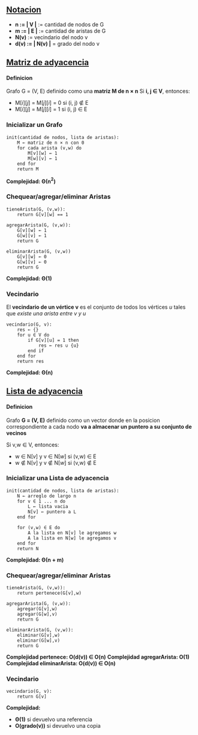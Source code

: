 ## <u>Notacion</u>
- **n := | V |** := cantidad de nodos de G
- **m := | E |** := cantidad de aristas de G
- **N(v)** := vecindario del nodo v
- **d(v) := | N(v) |** = grado del nodo v
## <u>Matriz de adyacencia</u>
#### Definicion
Grafo G = (V, E) definido como una **matriz M de n × n**
Si **i, j ∈ V**, entonces:
- M$[i][j]$ = M$[j][i]$ = $0$ si (i, j) $\notin$ E
- M$[i][j]$ = M$[j][i]$ = $1$ si (i, j) $\in$ E
### Inicializar un Grafo
```
init(cantidad de nodos, lista de aristas):
	M ← matriz de n × n con 0
	for cada arista (v,w) do
		M[v][w] ← 1
		M[w][v] ← 1
	end for
	return M
```
**Complejidad: Θ(n$^2$)**

### Chequear/agregar/eliminar Aristas
```
tieneArista(G, (v,w)):
	return G[v][w] == 1

agregarArista(G, (v,w)):
	G[v][w] ← 1
	G[w][v] ← 1
	return G
	
eliminarArista(G, (v,w))
	G[v][w] ← 0
	G[w][v] ← 0
	return G
```
**Complejidad: Θ(1)**
### Vecindario
El **vecindario de un vértice v** es el conjunto de todos los vértices _u_ tales que _existe una arista entre v y u_
```
vecindario(G, v):
	res ← {}
	for u ∈ V do
		if G[v][u] = 1 then
			res ← res ∪ {u}
		end if
	end for
	return res
```
**Complejidad: Θ(n)**
## <u>Lista de adyacencia</u>
#### Definicion
Grafo **G = (V, E)** definido como un vector donde en la posicion correspondiente a cada nodo **va a almacenar un puntero a su conjunto de vecinos**

Si v,w ∈ V, entonces:
- w ∈ N$[v]$ y v ∈ N$[w]$ si (v,w) ∈ E
- w $\notin$ N$[v]$ y v $\notin$ N$[w]$ si (v,w) $\notin$ E
### Inicializar una Lista de adyacencia
```
init(cantidad de nodos, lista de aristas):
	N ← arreglo de largo n
	for v ∈ 1 ... n do
		L ← lista vacia
		N[v] ← puntero a L
	end for
	
	for (v,w) ∈ E do
		A la lista en N[v] le agregamos w
		A la lista en N[w] le agregamos v
	end for
	return N
```
**Complejidad: Θ(n + m)**

### Chequear/agregar/eliminar Aristas
```
tieneArista(G, (v,w)):
	return pertenece(G[v],w)

agregarArista(G, (v,w)):
	agregar(G[v],w)
	agregar(G[w],v)
	return G
	
eliminarArista(G, (v,w)):
	eliminar(G[v],w)
	eliminar(G[w],v)
	return G
```
**Complejidad pertenece: O(d(v)) ∈ O(n)**
**Complejidad agregarArista: O(1)**
**Complejidad eliminarArista: O(d(v)) ∈ O(n)**
### Vecindario
```
vecindario(G, v):
	return G[v]
```
**Complejidad:** 
- **Θ(1)** si devuelvo una referencia
- **O(grado(v))** si devuelvo una copia
